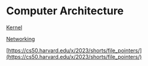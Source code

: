 # Computer Architecture

[Kernel](Computer%20Architecture%20787e10fd7b904ce9a4577ae48e0d26f6/Kernel%20737168abc085435089e11aac6261f5e1.md)

[Networking](Computer%20Architecture%20787e10fd7b904ce9a4577ae48e0d26f6/Networking%2009c67ff2c43f48e2be7a610fa372c203.md)

[https://cs50.harvard.edu/x/2023/shorts/file_pointers/](https://cs50.harvard.edu/x/2023/shorts/file_pointers/)